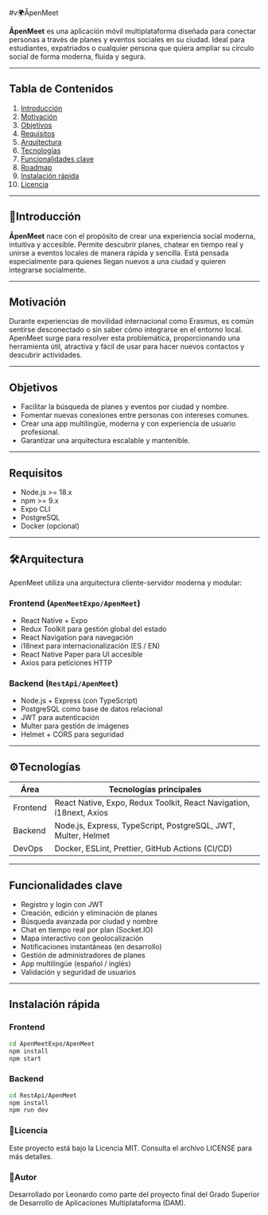 #v🌍ÅpenMeet

**ÅpenMeet** es una aplicación móvil multiplataforma diseñada para conectar personas a través de planes y eventos sociales en su ciudad. Ideal para estudiantes, expatriados o cualquier persona que quiera ampliar su círculo social de forma moderna, fluida y segura.

---

## Tabla de Contenidos

1. [Introducción](#introducción)  
2. [Motivación](#motivación)  
3. [Objetivos](#objetivos)  
4. [Requisitos](#requisitos)  
5. [Arquitectura](#arquitectura)  
6. [Tecnologías](#tecnologías)  
7. [Funcionalidades clave](#funcionalidades-clave)  
8. [Roadmap](#roadmap)  
9. [Instalación rápida](#instalación-rápida)  
10. [Licencia](#licencia)

---

## 🚀Introducción

**ÅpenMeet** nace con el propósito de crear una experiencia social moderna, intuitiva y accesible. Permite descubrir planes, chatear en tiempo real y unirse a eventos locales de manera rápida y sencilla. Está pensada especialmente para quienes llegan nuevos a una ciudad y quieren integrarse socialmente.

---

## Motivación

Durante experiencias de movilidad internacional como Erasmus, es común sentirse desconectado o sin saber cómo integrarse en el entorno local. ApenMeet surge para resolver esta problemática, proporcionando una herramienta útil, atractiva y fácil de usar para hacer nuevos contactos y descubrir actividades.

---

## Objetivos

- Facilitar la búsqueda de planes y eventos por ciudad y nombre.
- Fomentar nuevas conexiones entre personas con intereses comunes.
- Crear una app multilingüe, moderna y con experiencia de usuario profesional.
- Garantizar una arquitectura escalable y mantenible.

---

## Requisitos

- Node.js >= 18.x  
- npm >= 9.x  
- Expo CLI  
- PostgreSQL  
- Docker (opcional)

---

## 🛠️Arquitectura

ApenMeet utiliza una arquitectura cliente-servidor moderna y modular:

### Frontend (`ApenMeetExpo/ApenMeet`)

- React Native + Expo
- Redux Toolkit para gestión global del estado
- React Navigation para navegación
- i18next para internacionalización (ES / EN)
- React Native Paper para UI accesible
- Axios para peticiones HTTP

### Backend (`RestApi/ApenMeet`)

- Node.js + Express (con TypeScript)
- PostgreSQL como base de datos relacional
- JWT para autenticación
- Multer para gestión de imágenes
- Helmet + CORS para seguridad

---

## ⚙️Tecnologías

| Área     | Tecnologías principales                                                             |
|----------|--------------------------------------------------------------------------------------|
| Frontend | React Native, Expo, Redux Toolkit, React Navigation, i18next, Axios                 |
| Backend  | Node.js, Express, TypeScript, PostgreSQL, JWT, Multer, Helmet                       |
| DevOps   | Docker, ESLint, Prettier, GitHub Actions (CI/CD)                                    |

---

## Funcionalidades clave

- Registro y login con JWT
- Creación, edición y eliminación de planes
- Búsqueda avanzada por ciudad y nombre
- Chat en tiempo real por plan (Socket.IO)
- Mapa interactivo con geolocalización
- Notificaciones instantáneas (en desarrollo)
- Gestión de administradores de planes
- App multilingüe (español / inglés)
- Validación y seguridad de usuarios

---

## Instalación rápida

### Frontend

```bash
cd ApenMeetExpo/ApenMeet
npm install
npm start
```

### Backend

```bash
cd RestApi/ApenMeet
npm install
npm run dev
```

### 📝Licencia

Este proyecto está bajo la Licencia MIT. Consulta el archivo LICENSE para más detalles.

### 👤Autor

Desarrollado por Leonardo como parte del proyecto final del Grado Superior de Desarrollo de Aplicaciones Multiplataforma (DAM).

